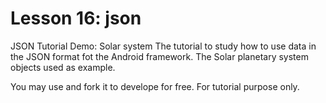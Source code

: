 # Lesson 16: json
JSON Tutorial Demo: Solar system
The tutorial to study how to use data in the JSON format fot the Android framework. The Solar planetary system objects used as example.

You may use and fork it to develope for free. For tutorial purpose only.
